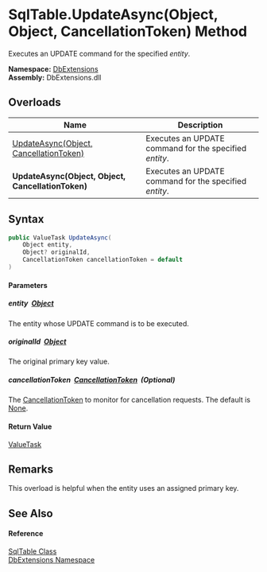 SqlTable.UpdateAsync(Object, Object, CancellationToken) Method
==============================================================
Executes an UPDATE command for the specified *entity*.
  
**Namespace:** [DbExtensions][1]  
**Assembly:** DbExtensions.dll

Overloads
---------

| Name                                               | Description                                            |
| -------------------------------------------------- | ------------------------------------------------------ |
| [UpdateAsync(Object, CancellationToken)][2]        | Executes an UPDATE command for the specified *entity*. |
| **UpdateAsync(Object, Object, CancellationToken)** | Executes an UPDATE command for the specified *entity*. |


Syntax
------

```csharp
public ValueTask UpdateAsync(
	Object entity,
	Object? originalId,
	CancellationToken cancellationToken = default
)
```

#### Parameters

##### *entity*  [Object][3]
The entity whose UPDATE command is to be executed.

##### *originalId*  [Object][3]
The original primary key value.

##### *cancellationToken*  [CancellationToken][4]  (Optional)
The [CancellationToken][4] to monitor for cancellation requests. The default is [None][5].

#### Return Value
[ValueTask][6]

Remarks
-------
This overload is helpful when the entity uses an assigned primary key.

See Also
--------

#### Reference
[SqlTable Class][7]  
[DbExtensions Namespace][1]  

[1]: ../README.md
[2]: UpdateAsync_1.md
[3]: https://learn.microsoft.com/dotnet/api/system.object
[4]: https://learn.microsoft.com/dotnet/api/system.threading.cancellationtoken
[5]: https://learn.microsoft.com/dotnet/api/system.threading.cancellationtoken.none
[6]: https://learn.microsoft.com/dotnet/api/system.threading.tasks.valuetask
[7]: README.md